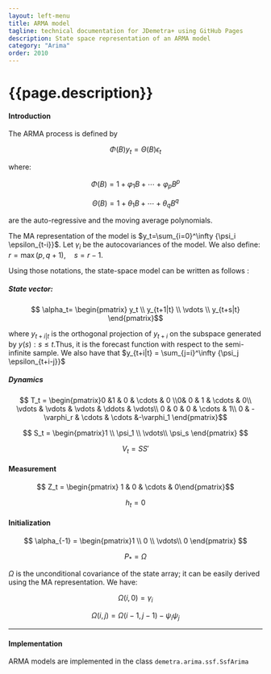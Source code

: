 ```yaml
---
layout: left-menu
title: ARMA model
tagline: technical documentation for JDemetra+ using GitHub Pages
description: State space representation of an ARMA model
category: "Arima"
order: 2010
---
```


# {{page.description}}

#### Introduction

The ARMA process is defined by

$$\Phi\left(B\right)y_t=\Theta\left(B\right)\epsilon_t $$ 

where:  

$$\Phi\left(B\right)=1+\varphi_1 B + \cdots + \varphi_p B^p $$   

$$\Theta\left(B\right)=1+\theta_1 B + \cdots + \theta_q B^q $$    

are the auto-regressive and the moving average polynomials. 

The MA representation of the model is $y_t=\sum_{i=0}^\infty {\psi_i \epsilon_{t-i}}$. Let $\gamma_i$ be the autocovariances of the model. We also define: $r=\max\left(p, q+1\right), \quad s=r-1$.

Using those notations, the state-space model can be written as follows :

##### State vector: 

$$ \alpha_t= \begin{pmatrix} y_t \\ y_{t+1|t} \\ \vdots \\ y_{t+s|t} \end{pmatrix}$$  

where $y_{t+i|t}$ is the orthogonal projection of
$y_{t+i}$ on the subspace generated by ${y\left(s\right):s \leq t}$.Thus, it is the forecast function with respect to the semi-infinite sample.
We also have that $y_{t+i|t} = \sum_{j=i}^\infty {\psi_j \epsilon_{t+i-j}}$

##### Dynamics

$$ T_t = \begin{pmatrix}0 &1 & 0 & \cdots & 0  \\0& 0 & 1 & \cdots & 0\\ \vdots & \vdots & \vdots & \ddots & \vdots\\ 0 & 0 & 0 & \cdots & 1\\
0 & -\varphi_r & \cdots & \cdots &-\varphi_1 \end{pmatrix}$$

$$ S_t = \begin{pmatrix}1 \\ \psi_1 \\ \vdots\\ \psi_s \end{pmatrix} $$  

$$ V_t = S S' $$

#### Measurement

$$ Z_t = \begin{pmatrix} 1 & 0 & \cdots & 0\end{pmatrix}$$

$$ h_t = 0 $$

#### Initialization 

$$ \alpha_{-1} = \begin{pmatrix}1 \\ 0 \\ \vdots\\ 0 \end{pmatrix} $$  

$$ P_{*} = \Omega $$

$\Omega$ is the unconditional covariance of the state array; it can be easily derived using the MA representation. We have:

$$ \Omega\left(i,0\right) = \gamma_i $$  

$$ \Omega\left(i,j\right) = \Omega\left(i-1,j-1\right)-\psi_i \psi_j $$  

<hr>

#### Implementation

ARMA models are implemented in the class `demetra.arima.ssf.SsfArima`


